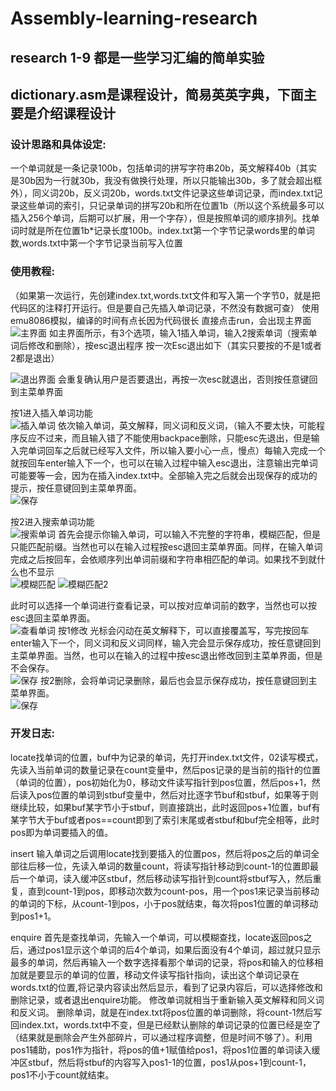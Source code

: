 # Assembly-learning-research

## research 1-9 都是一些学习汇编的简单实验

## dictionary.asm是课程设计，简易英英字典，下面主要是介绍课程设计

### 设计思路和具体设定:
一个单词就是一条记录100b，包括单词的拼写字符串20b，英文解释40b（其实是30b因为一行就30b，我没有做换行处理，所以只能输出30b，多了就会超出框外），同义词20b，反义词20b，words.txt文件记录这些单词记录，而index.txt记录这些单词的索引，只记录单词的拼写20b和所在位置1b（所以这个系统最多可以插入256个单词，后期可以扩展，用一个字存），但是按照单词的顺序排列。找单词时就是所在位置1b*记录长度100b。index.txt第一个字节记录words里的单词数,words.txt中第一个字节记录当前写入位置

### 使用教程:

（如果第一次运行，先创建index.txt,words.txt文件和写入第一个字节0，就是把代码区的注释打开运行。但是要自己先插入单词记录，不然没有数据可查）
使用emu8086模拟，编译的时间有点长因为代码很长
直接点击run，会出现主界面  
![主界面](assets/img/主界面.png "主界面")
如主界面所示，有3个选项，输入1插入单词，输入2搜索单词（搜索单词后修改和删除），按esc退出程序
按一次Esc退出如下（其实只要按的不是1或者2都是退出）  

![退出界面](assets/img/退出界面.png "退出界面")
会重复确认用户是否要退出，再按一次esc就退出，否则按任意键回到主菜单界面

按1进入插入单词功能  
![插入单词](assets/img/插入单词.png "插入单词")
依次输入单词，英文解释，同义词和反义词，（输入不要太快，可能程序反应不过来，而且输入错了不能使用backpace删除，只能esc先退出，但是输入完单词回车之后就已经写入文件，所以输入要小心一点，慢点）每输入完成一个就按回车enter输入下一个，也可以在输入过程中输入esc退出，注意输出完单词可能要等一会，因为在插入index.txt中。全部输入完之后就会出现保存的成功的提示，按任意键回到主菜单界面。  
![保存](assets/img/保存.png "保存")

按2进入搜索单词功能  
![搜索单词](assets/img/搜索单词.png "搜索单词")
首先会提示你输入单词，可以输入不完整的字符串，模糊匹配，但是只能匹配前缀。当然也可以在输入过程按esc退回主菜单界面。同样，在输入单词完成之后按回车，会依顺序列出单词前缀和字符串相匹配的单词。如果找不到就什么也不显示  
![模糊匹配](assets/img/模糊匹配.png "模糊匹配")
![模糊匹配2](assets/img/模糊匹配2.png "模糊匹配2")

此时可以选择一个单词进行查看记录，可以按对应单词前的数字，当然也可以按esc退回主菜单界面。  
![查看单词](assets/img/查看单词.png "查看单词")
按1修改
光标会闪动在英文解释下，可以直接覆盖写，写完按回车enter输入下一个，同义词和反义词同样，输入完会显示保存成功，按任意键回到主菜单界面。当然，也可以在输入的过程中按esc退出修改回到主菜单界面，但是不会保存。  
![保存](assets/img/保存.png "保存")
按2删除，会将单词记录删除，最后也会显示保存成功，按任意键回到主菜单界面。  
![保存](assets/img/保存.png "保存")


### 开发日志:

locate找单词的位置，buf中为记录的单词，先打开index.txt文件，02读写模式，先读入当前单词的数量记录在count变量中，然后pos记录的是当前的指针的位置（单词的位置），pos初始化为0，移动文件读写指针到pos位置，然后pos+1，然后读入pos位置的单词到stbuf变量中，然后对比逐字节buf和stbuf，如果等于则继续比较，如果buf某字节小于stbuf，则直接跳出，此时返回pos+1位置，buf有某字节大于buf或者pos==count即到了索引末尾或者stbuf和buf完全相等，此时pos即为单词要插入的值。

insert 输入单词之后调用locate找到要插入的位置pos，然后将pos之后的单词全部往后移一位，先读入单词的数量count，将读写指针移动到count-1的位置即最后一个单词，读入缓冲区stbuf，然后移动读写指针到count将stbuf写入，然后重复，直到count-1到pos，即移动次数为count-pos，用一个pos1来记录当前移动的单词的下标，从count-1到pos，小于pos就结束，每次将pos1位置的单词移动到pos1+1。

enquire 首先是查找单词，先输入一个单词，可以模糊查找，locate返回pos之后，通过pos1显示这个单词的后4个单词，如果后面没有4个单词，超过就只显示最多的单词，然后再输入一个数字选择看那个单词的记录，将pos和输入的位移相加就是要显示的单词的位置，移动文件读写指针指向，读出这个单词记录在words.txt的位置,将记录内容读出然后显示，看到了记录内容后，可以选择修改和删除记录，或者退出enquire功能。
修改单词就相当于重新输入英文解释和同义词和反义词。
删除单词，就是在index.txt将pos位置的单词删除，将count-1然后写回index.txt，words.txt中不变，但是已经默认删除的单词记录的位置已经是空了（结果就是删除会产生外部碎片，可以通过程序调整，但是时间不够了）。利用pos1辅助，pos1作为指针，将pos的值+1赋值给pos1，将pos1位置的单词读入缓冲区stbuf，然后将stbuf的内容写入pos1-1的位置，pos1从pos+1到count-1，pos1不小于count就结束。